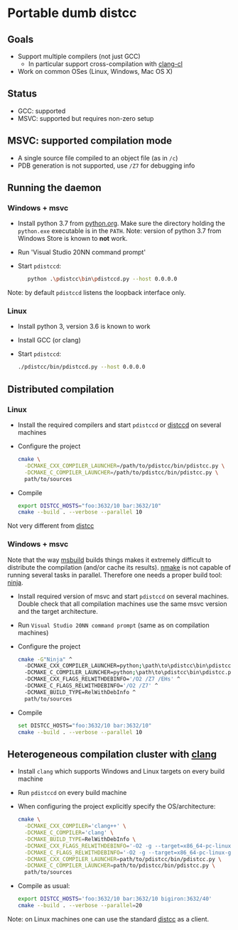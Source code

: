# Portable dumb distcc

## Goals

* Support multiple compilers (not just GCC)
  * In particular support cross-compilation with [clang-cl](https://clang.llvm.org/docs/MSVCCompatibility.html)
* Work on common OSes (Linux, Windows, Mac OS X)

## Status

* GCC: supported
* MSVC: supported but requires non-zero setup

## MSVC: supported compilation mode

* A single source file compiled to an object file (as in `/c`)
* PDB generation is not supported, use `/Z7` for debugging info

## Running the daemon

### Windows + msvc

* Install python 3.7 from [python.org](https://www.python.org/downloads/release/python-374).
  Make sure the directory holding the `python.exe` executable is in the `PATH`.
  Note: version of python 3.7 from Windows Store is known to **not** work.

* Run 'Visual Studio 20NN command prompt'

* Start `pdistccd`:

  ```bash
     python .\pdistcc\bin\pdistccd.py --host 0.0.0.0
  ```

Note: by default `pdistccd` listens the loopback interface only.

### Linux

* Install python 3, version 3.6 is known to work
* Install GCC (or clang)
* Start `pdistccd`:

  ```bash
  ./pdistcc/bin/pdistccd.py --host 0.0.0.0
  ```


## Distributed compilation

### Linux

* Install the required compilers and start `pdistccd` or
  [distccd](https://github.com/distcc/distcc) on several machines

* Configure the project

  ```bash
  cmake \
    -DCMAKE_CXX_COMPILER_LAUNCHER=/path/to/pdistcc/bin/pdistcc.py \
    -DCMAKE_C_COMPILER_LAUNCHER=/path/to/pdistcc/bin/pdistcc.py \
    path/to/sources
  ```

* Compile

  ```bash
  export DISTCC_HOSTS="foo:3632/10 bar:3632/10"
  cmake --build . --verbose --parallel 10
  ```

Not very different from [distcc](https://github.com/distcc/distcc)


### Windows + msvc

Note that the way [msbuild](https://docs.microsoft.com/en-us/visualstudio/msbuild/msbuild?view=vs-2019)
builds things makes it extremely difficult to distribute the compilation (and/or cache its results).
[nmake](https://docs.microsoft.com/en-us/cpp/build/reference/nmake-reference?view=vs-2019) is not capable
of running several tasks in parallel. Therefore one needs a proper build tool: [ninja](https://ninja-build.org).

* Install required version of msvc and start `pdistccd` on several machines.
  Double check that all compilation machines use the same msvc version and
  the target architecture.

* Run `Visual Studio 20NN command prompt` (same as on compilation machines)

* Configure the project

  ```bash
  cmake -G"Ninja" ^
    -DCMAKE_CXX_COMPILER_LAUNCHER=python;\path\to\pdistcc\bin\pdistcc.py ^
    -DCMAKE_C_COMPILER_LAUNCHER=python;\path\to\pdistcc\bin\pdistcc.py ^
    -DCMAKE_CXX_FLAGS_RELWITHDEBINFO='/O2 /Z7 /EHs' ^
    -DCMAKE_C_FLAGS_RELWITHDEBINFO='/O2 /Z7' ^
    -DCMAKE_BUILD_TYPE=RelWithDebInfo ^
    path/to/sources
  ```

* Compile

  ```bash
  set DISTCC_HOSTS="foo:3632/10 bar:3632/10"
  cmake --build . --verbose --parallel 10
  ```

## Heterogeneous compilation cluster with [clang](https://clang.llvm.org)

* Install `clang` which supports Windows and Linux targets on every build machine
* Run `pdistccd` on every build machine
* When configuring the project explicitly specify the OS/architecture:

  ```bash
  cmake \
    -DCMAKE_CXX_COMPILER='clang++' \
    -DCMAKE_C_COMPILER='clang' \
    -DCMAKE_BUILD_TYPE=RelWithDebInfo \
    -DCMAKE_CXX_FLAGS_RELWITHDEBINFO='-O2 -g --target=x86_64-pc-linux-gnu' \
    -DCMAKE_C_FLAGS_RELWITHDEBINFO='-O2 -g --target=x86_64-pc-linux-gnu' \
    -DCMAKE_CXX_COMPILER_LAUNCHER=path/to/pdistcc/bin/pdistcc.py \
    -DCMAKE_C_COMPILER_LAUNCHER=path/to/pdistcc/bin/pdistcc.py \
    path/to/sources
  ```
* Compile as usual:

  ```bash
  export DISTCC_HOSTS='foo:3632/10 bar:3632/10 bigiron:3632/40'
  cmake --build . --verbose --parallel=20
  ```

Note: on Linux machines one can use the standard [distcc](https://github.com/distcc/distcc) as a client.
